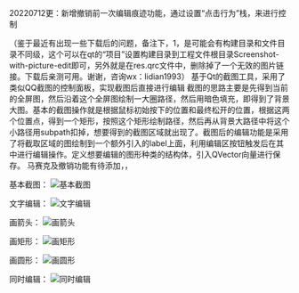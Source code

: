 
20220712更：新增撤销前一次编辑痕迹功能，通过设置“点击行为”栈，来进行控制

（鉴于最近有出现一些下载后的问题，备注下，1，是可能会有构建目录和文件目录不同级，这个可以在qt的“项目”设置构建目录到工程文件根目录Screenshot-with-picture-edit即可，另外就是在res.qrc文件中，删除掉了一个无效的图片链接。下载后亲测可用。谢谢，咨询wx：lidian1993）
基于Qt的截图工具，采用了类似QQ截图的控制面板，实现截图后直接进行编辑
截图的思路主要是先得到当前的全屏图，然后沿着这个全屏图绘制一大圈路径，然后用暗色填充，即得到了背景大图。基本的截图操作就是根据鼠标初始按下的位置和最终松开的位置，根据这两个位置点，得到一个矩形，按照这个矩形绘制路径，然后再从背景大路径中将这个小路径用subpath扣掉，想要得到的截图区域就出现了。截图后的编辑功能是采用了将截取区域的图绘制到一个额外引入的label上面，利用编辑区按钮触发后在其中进行编辑操作。定义想要编辑的图形种类的结构体，引入QVector向量进行保存。 
马赛克及撤销功能有待添加，，

基本截图：
![基本截图](https://github.com/lidian53/Screenshot-with-picture-edit-Based-on-Qt/blob/master/screenimage/ima1.jpg)

文字编辑：
![文字编辑](https://github.com/lidian53/Screenshot-with-picture-edit-Based-on-Qt/blob/master/screenimage/ima.jpg)

画箭头：
![画箭头](https://github.com/lidian53/Screenshot-with-picture-edit-Based-on-Qt/blob/master/screenimage/ima2.jpg)

画矩形：
![画矩形](https://github.com/lidian53/Screenshot-with-picture-edit-Based-on-Qt/blob/master/screenimage/ima3.jpg)

画圆形：
![画圆形](https://github.com/lidian53/Screenshot-with-picture-edit-Based-on-Qt/blob/master/screenimage/ima4.jpg)

同时编辑：
![同时编辑](https://github.com/lidian53/Screenshot-with-picture-edit-Based-on-Qt/blob/master/screenimage/ima5.jpg)
